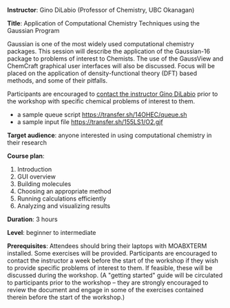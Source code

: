 **Instructor**: Gino DiLabio (Professor of Chemistry, UBC Okanagan)

**Title**: Application of Computational Chemistry Techniques using the Gaussian Program

Gaussian is one of the most widely used computational chemistry packages. This session will describe the
application of the Gaussian-16 package to problems of interest to Chemists. The use of the GaussView and
ChemCraft graphical user interfaces will also be discussed. Focus will be placed on the application of
density-functional theory (DFT) based methods, and some of their pitfalls.

Participants are encouraged to [contact the instructor Gino DiLabio](mailto:Gino.DiLabio@ubc.ca) prior to
the workshop with specific chemical problems of interest to them.

* a sample queue script https://transfer.sh/14OHEC/queue.sh
* a sample input file https://transfer.sh/155LS1/O2.gjf

**Target audience**: anyone interested in using computational chemistry in their research

**Course plan**:
1. Introduction
1. GUI overview
1. Building molecules
1. Choosing an appropriate method
1. Running calculations efficiently
1. Analyzing and visualizing results

**Duration**: 3 hours

**Level**: beginner to intermediate

**Prerequisites**: Attendees should bring their laptops with MOABXTERM installed. Some exercises will be
provided. Participants are encouraged to contact the instructor a week before the start of the workshop
if they wish to provide specific problems of interest to them. If feasible, these will be discussed
during the workshop. (A "getting started" guide will be circulated to participants prior to the workshop
– they are strongly encouraged to review the document and engage in some of the exercises contained
therein before the start of the workshop.)
